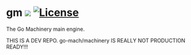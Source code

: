 # gm ![](https://img.shields.io/:GO-machinery-red.svg) [![License](https://img.shields.io/:license-MIT-green.svg)](https://opensource.org/licenses/MIT)

The Go Machinery main engine.

THIS IS A DEV REPO. go-mach/machinery IS REALLY NOT PRODUCTION READY!!!
